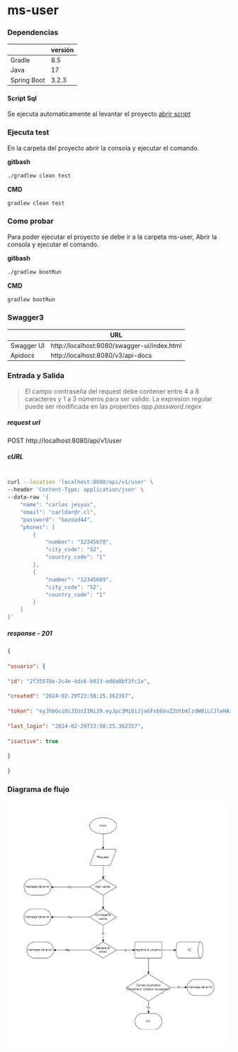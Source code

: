# ms-user

  

### Dependencias

|| versión |
| ------------ | ------------ |
| Gradle | 8.5 |
| Java | 17 |
| Spring Boot | 3.2.3 |

#### Script Sql
Se ejecuta automaticamente al levantar el proyecto
[abrir script](./src/main/resources/schema.sql)

### Ejecuta test
En la carpeta del proyecto abrir la consola y ejecutar el comando.

**gitbash**
```sh
./gradlew clean test
```
**CMD**
```sh
gradlew clean test
```

### Como probar

Para  poder  ejecutar el proyecto  se  debe  ir a la  carpeta ms-user, Abrir  la  consola y ejecutar el comando.

**gitbash**
```sh
./gradlew bootRun
```
**CMD**
```sh
gradlew bootRun
```

### Swagger3

| | URL |
| ------------ | ------------ |
| Swagger UI | http://localhost:8080/swagger-ui/index.html |
| Apidocs| http://localhost:8080/v3/api-docs |


### Entrada y Salida

> El campo contraseña del request debe contener entre 4 a 8 caracteres y
> 1 a 3 números para ser valido. La expresion regular puede ser modificada en las properties *app.password.regex*

##### request url

POST http://localhost:8080/api/v1/user

##### cURL

```sh

curl --location 'localhost:8080/api/v1/user' \
--header 'Content-Type: application/json' \
--data-raw '{
    "name": "carlos jesyus",
    "email": "carldar@r.cl",
    "password": "bazoad44",
    "phones": [
        {
            "number": "12345678",
            "city_code": "52",
            "country_code": "1"
        },
        {
            "number": "12345689",
            "city_code": "52",
            "country_code": "1"
        }
    ]
}'

```

##### response - 201

```json
{

"usuario": {

"id": "2f35578e-2c4e-4dc6-b913-ed0a0bf3fc1e",

"created": "2024-02-29T23:58:25.362357",

"token": "eyJhbGciOiJIUzI1NiJ9.eyJpc3MiOiJjaGFsbGVuZ2UtbmlzdW0iLCJleHAiOjE3MDkyNjI1MDUsInN1YiI6IjJmMzU1NzhlLTJjNGUtNGRjNi1iOTEzLWVkMGEwYmYzZmMxZSIsImlhdCI6MTcwOTI2MTkwNX0.2Dk5ngou7sBQfnOjwaaMWYkcoXzwy17o9R80SJamP50",

"last_login": "2024-02-29T23:58:25.362357",

"isactive": true

}

}
```
### Diagrama de flujo

![diagrama de flujo ms-user](https://github.com/CarlosConcha/ms-user/blob/main/diagrama_flujo.jpg)

